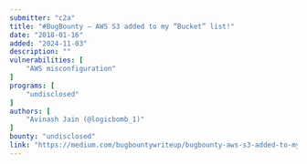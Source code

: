 ```yaml
---
submitter: "c2a"
title: "#BugBounty — AWS S3 added to my “Bucket” list!"
date: "2018-01-16"
added: "2024-11-03"
description: ""
vulnerabilities: [
    "AWS misconfiguration"
]
programs: [
    "undisclosed"
]
authors: [
    "Avinash Jain (@logicbomb_1)"
]
bounty: "undisclosed"
link: "https://medium.com/bugbountywriteup/bugbounty-aws-s3-added-to-my-bucket-list-f68dd7d0d1ce"
---
```




